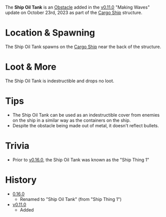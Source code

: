 The **Ship Oil Tank** is an [Obstacle](/obstacles) added in the [v0.11.0](https://github.com/HasangerGames/suroi/releases/tag/v0.11.0) "Making Waves" update on October 23rd, 2023 as part of the [Cargo Ship](/buildings/cargo_ship) structure.

# Location & Spawning

The Ship Oil Tank spawns on the [Cargo Ship](/buildings/cargo_ship) near the back of the structure.

# Loot & More

The Ship Oil Tank is indestructible and drops no loot.

# Tips

- The Ship Oil Tank can be used as an indestructible cover from enemies on the ship in a similar way as the containers on the ship.
- Despite the obstacle being made out of metal, it doesn't reflect bullets.

# Trivia

- Prior to [v0.16.0](https://github.com/HasangerGames/suroi/releases/tag/v0.16.0), the Ship Oil Tank was known as the "Ship Thing 1"

# History

- [0.16.0](https://github.com/HasangerGames/suroi/releases/tag/v0.16.0)
  - Renamed to "Ship Oil Tank" (from "Ship Thing 1")
- [v0.11.0](https://github.com/HasangerGames/suroi/releases/tag/v0.11.0)
  - Added
